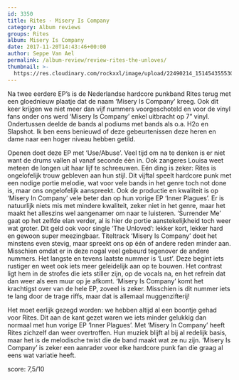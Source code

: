 ```yaml
---
id: 3350
title: Rites - Misery Is Company
category: Album reviews
groups: Rites
album: Misery Is Company
date: 2017-11-20T14:43:46+00:00
author: Seppe Van Ael
permalink: /album-review/review-rites-the-unloves/
thumbnail: >-
  https://res.cloudinary.com/rockxxl/image/upload/22490214_1514543555301132_7598420161307331820_n.jpg
---
```

Na twee eerdere EP’s is de Nederlandse hardcore punkband Rites terug met een gloednieuw plaatje dat de naam ‘Misery Is Company’ kreeg. Ook dit keer krijgen we niet meer dan vijf nummers voorgeschoteld en voor de vinyl fans onder ons werd ‘Misery Is Company’ enkel uitbracht op 7” vinyl. Ondertussen deelde de bands al podiums met bands als o.a. H2o en Slapshot. Ik ben eens benieuwd of deze gebeurtenissen deze heren en dame naar een hoger niveau hebben getild.

Openen doet deze EP met ‘Use/Abuse’. Veel tijd om na te denken is er niet want de drums vallen al vanaf seconde één in. Ook zangeres Louisa weet meteen de longen uit haar lijf te schreeuwen. Eén ding is zeker: Rites is ongelofelijk trouw gebleven aan hun stijl. Dit vijftal speelt hardcore punk met een nodige portie melodie, wat voor vele bands in het genre toch not done is, maar ons ongelofelijk aanspreekt. Ook de productie en kwaliteit is op ‘Misery In Company’ vele beter dan op hun vorige EP ‘Inner Plagues’. Er is natuurlijk niets mis met mindere kwaliteit, zeker niet in het genre, maar het maakt het alleszins wel aangenamer om naar te luisteren. ‘Surrender Me’ gaat op het zelfde elan verder, al is hier de portie aanstekelijkheid toch weer wat groter. Dit geld ook voor single ‘The Unloved’: lekker kort, lekker hard en gewoon super meezingbaar. Titeltrack ‘Misery Is Company’ doet het minstens even stevig, maar spreekt ons op één of andere reden minder aan. Misschien omdat er in deze nogal veel gebeurd tegenover de andere nummers. Het langste en tevens laatste nummer is ‘Lust’. Deze begint iets rustiger en weet ook iets meer geleidelijk aan op te bouwen. Het contrast ligt hem in de strofes die iets stiller zijn, op de vocals na, en het refrein dat dan weer als een muur op je afkomt. ‘Misery Is Company’ komt het krachtigst over van de hele EP, zoveel is zeker. Misschien is dit nummer iets te lang door de trage riffs, maar dat is allemaal muggenzifterij!

Het moet eerlijk gezegd worden: we hebben altijd al een boontje gehad voor Rites. Dit aan de kant gezet waren we iets minder gelukkig dan normaal met hun vorige EP ‘Inner Plagues’. Met ‘Misery In Company’ heeft Rites zichzelf dan weer overtroffen. Hun muziek blijft al bij al redelijk basis, maar het is de melodische twist die de band maakt wat ze nu zijn. ‘Misery Is Company’ is zeker een aanrader voor elke hardcore punk fan die graag al eens wat variatie heeft.

score: 7,5/10
